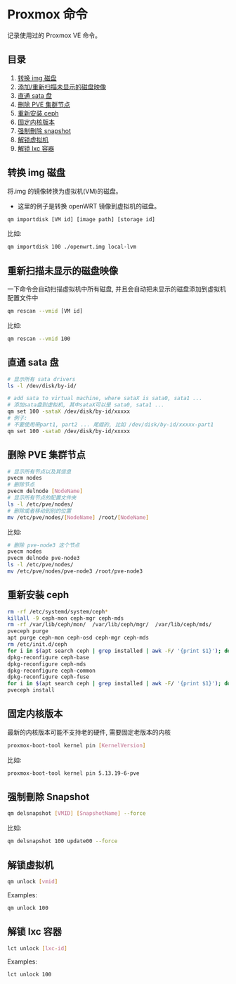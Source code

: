 # Proxmox 命令


记录使用过的 Proxmox VE 命令。

## 目录

1. [转换 img 磁盘](#转换-img-磁盘)
2. [添加/重新扫描未显示的磁盘映像](#重新扫描未显示的磁盘映像)
3. [直通 sata 盘](#直通-sata-盘)
4. [删除 PVE 集群节点](#删除-pve-集群节点)
5. [重新安装 ceph](#重新安装-ceph)
6. [固定内核版本](#固定内核版本)
7. [强制刪除 snapshot](#强制刪除-snapshot)
8. [解锁虚拟机](#解锁虚拟机)
9. [解锁 lxc 容器](#解锁-lxc-容器)

## 转换 img 磁盘

将.img 的镜像转换为虚拟机(VM)的磁盘。

- 这里的例子是转换 openWRT 镜像到虚拟机的磁盘。

```sh
qm importdisk [VM id] [image path] [storage id]
```

比如:

```sh
qm importdisk 100 ./openwrt.img local-lvm
```

## 重新扫描未显示的磁盘映像

一下命令会自动扫描虚拟机中所有磁盘, 并且会自动把未显示的磁盘添加到虚拟机配置文件中

```bash
qm rescan --vmid [VM id]
```

比如:

```bash
qm rescan --vmid 100
```

## 直通 sata 盘

```bash
# 显示所有 sata drivers
ls -l /dev/disk/by-id/

# add sata to virtual machine, where sataX is sata0, sata1 ...
# 添加sata盘到虚拟机, 其中sataX可以是 sata0, sata1 ...
qm set 100 -sataX /dev/disk/by-id/xxxxx
# 例子:
# 不要使用带part1, part2 ... 尾缀的, 比如 /dev/disk/by-id/xxxxx-part1
qm set 100 -sata0 /dev/disk/by-id/xxxxx
```

## 删除 PVE 集群节点

```bash
# 显示所有节点以及其信息
pvecm nodes
# 删除节点
pvecm delnode [NodeName]
# 显示所有节点的配置文件夹
ls -l /etc/pve/nodes/
# 删除或者移动到别的位置
mv /etc/pve/nodes/[NodeName] /root/[NodeName]
```

比如:

```bash
# 删除 pve-node3 这个节点
pvecm nodes
pvecm delnode pve-node3
ls -l /etc/pve/nodes/
mv /etc/pve/nodes/pve-node3 /root/pve-node3
```

## 重新安装 ceph

```bash
rm -rf /etc/systemd/system/ceph*
killall -9 ceph-mon ceph-mgr ceph-mds
rm -rf /var/lib/ceph/mon/  /var/lib/ceph/mgr/  /var/lib/ceph/mds/
pveceph purge
apt purge ceph-mon ceph-osd ceph-mgr ceph-mds
rm /etc/init.d/ceph
for i in $(apt search ceph | grep installed | awk -F/ '{print $1}'); do apt reinstall $i; done
dpkg-reconfigure ceph-base
dpkg-reconfigure ceph-mds
dpkg-reconfigure ceph-common
dpkg-reconfigure ceph-fuse
for i in $(apt search ceph | grep installed | awk -F/ '{print $1}'); do apt reinstall $i; done
pveceph install
```

## 固定内核版本

最新的内核版本可能不支持老的硬件, 需要固定老版本的内核

```bash
proxmox-boot-tool kernel pin [KernelVersion]
```

比如:

```bash
proxmox-boot-tool kernel pin 5.13.19-6-pve
```

## 强制刪除 Snapshot

```bash
qm delsnapshot [VMID] [SnapshotName] --force
```

比如:

```bash
qm delsnapshot 100 update00 --force
```

## 解锁虚拟机

```bash
qm unlock [vmid]
```

Examples:

```bash
qm unlock 100
```

## 解锁 lxc 容器

```bash
lct unlock [lxc-id]
```

Examples:

```bash
lct unlock 100
```

